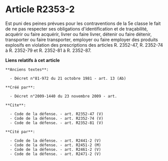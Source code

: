 # Article R2353-2

Est puni des peines prévues pour les contraventions de la 5e classe le fait de ne pas respecter ses obligations
d'identification et de traçabilité, acquérir ou faire acquérir, livrer ou faire livrer, détenir ou faire détenir, transporter
ou faire transporter, employer ou faire employer des produits explosifs en violation des prescriptions des articles R.
2352-47, R. 2352-74 à R. 2352-79 et R. 2352-81 à R. 2352-87.

**Liens relatifs à cet article**

	**Anciens textes**:

	  - Décret n°81-972 du 21 octobre 1981 - art. 13 (Ab)

	**Créé par**:

	  - Décret n°2009-1440 du 23 novembre 2009 - art.

	**Cite**:

	  - Code de la défense. - art. R2352-47 (V)
	  - Code de la défense. - art. R2352-74 (V)
	  - Code de la défense. - art. R2352-81 (V)

	**Cité par**:

	  - Code de la défense. - art. R2441-2 (V)
	  - Code de la défense. - art. R2451-2 (M)
	  - Code de la défense. - art. R2461-2 (V)
	  - Code de la défense. - art. R2471-2 (V)
